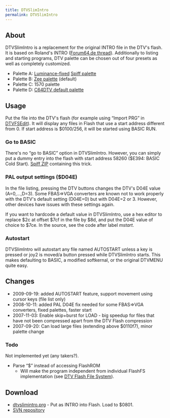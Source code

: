 ```yaml
---
title: DTVSlimIntro
permalink: DTVSlimIntro
---
```


About
-----

DTVSlimIntro is a replacement for the original INTRO file in the DTV's
flash. It is based on Roland's INTRO ([Forum64.de
thread](http://www.forum64.de/wbb2/thread.php?threadid=9737)).
Additionally to listing and starting programs, DTV palette can be chosen
out of four presets as well as completely customized.

-   Palette A:
    [Luminance-fixed](http://jledger.proboards19.com/index.cgi?board=dtvhacking&action=display&thread=1896&page=1#19314)
    [Spiff
    palette](http://jledger.proboards19.com/index.cgi?board=dtvhacking&action=display&thread=1896)
-   Palette B: [Zee
    palette](http://jledger.proboards19.com/index.cgi?board=dtvhacking&action=display&thread=1471&page=1#9645)
    (default)
-   Palette C: 1570 palette
-   Palette D: [C64DTV default
    palette](DTV2_Kernal_disassembly "wikilink")

Usage
-----

Put the file into the DTV's flash (for example using “Import PRG” in
[DTVFSEdit](DTVFSEdit "wikilink")). It will display any files in Flash
that use a start address different from 0. If start address is
$0100/256, it will be started using BASIC RUN.

### Go to BASIC

There's no “go to BASIC” option in DTVSlimIntro. However, you can simply
put a dummy entry into the flash with start address 58260 ($E394: BASIC
Cold Start). [Spiff ZIP](Media:basic_dtv.zip "wikilink") containing this
trick.

### PAL output settings ($D04E)

In the file listing, pressing the DTV buttons changes the DTV's D04E
value (A=0,...,D=3). Some FBAS=&gt;VGA converters are known not to work
properly with the DTV's default setting (D04E=0) but with D04E=2 or 3.
However, other devices have issues with these settings again.

If you want to hardcode a default value in DTVSlimIntro, use a hex
editor to replace $2c at offset $7cf in the file by $8d, and put the
D04E value of choice to $7ce. In the source, see the code after label
*mstart*.

### Autostart

DTVSlimIntro will autostart any file named AUTOSTART unless a key is
pressed or joy2 is moved/a button pressed while DTVSlimIntro starts.
This makes defaulting to BASIC, a modified softkernal, or the original
DTVMENU quite easy.

Changes
-------

-   2009-09-19: added AUTOSTART feature, support movement using cursor
    keys (file list only)
-   2008-10-11: added PAL D04E fix needed for some FBAS=&gt;VGA
    converters, fixed palettes, faster start
-   2007-11-03: Enable skip+burst for LOAD - big speedup for files that
    have not been compressed apart from the DTV Flash compression
-   2007-09-20: Can load large files (extending above $0110f7), minor
    palette change

### Todo

Not implemented yet (any takers?).

-   Parse “$” instead of accessing FlashROM
    -   Will make the program independent from individual FlashFS
        implementation (see [DTV Flash File
        System](DTV_Flash_File_System "wikilink")).

Download
--------

-   [dtvslimintro.prg](https://viceplus.svn.sourceforge.net/svnroot/viceplus/trunk/tools/dtvslimintro/dtvslimintro.prg) -
    Put as INTRO into Flash. Load to $0801.
-   [SVN
    repository](http://viceplus.svn.sourceforge.net/viewvc/viceplus/trunk/tools/dtvslimintro/)

